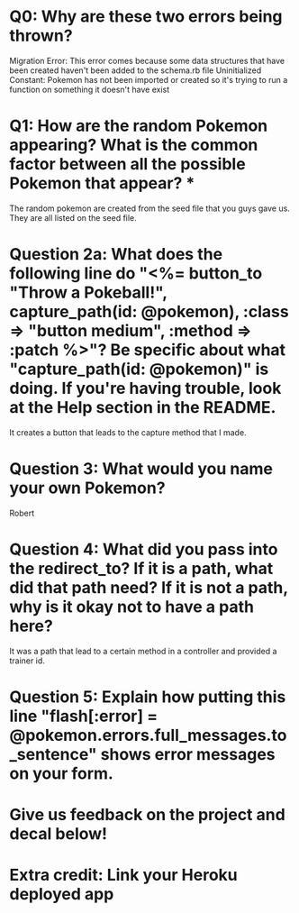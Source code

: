 # Q0: Why are these two errors being thrown?
  Migration Error: This error comes because some data structures that have been created haven't been added to the schema.rb file
  Uninitialized Constant: Pokemon has not been imported or created so it's trying to run a function on something it doesn't have exist
# Q1: How are the random Pokemon appearing? What is the common factor between all the possible Pokemon that appear? *
  The random pokemon are created from the seed file that you guys gave us. They are all listed on the seed file.
# Question 2a: What does the following line do "<%= button_to "Throw a Pokeball!", capture_path(id: @pokemon), :class => "button medium", :method => :patch %>"? Be specific about what "capture_path(id: @pokemon)" is doing. If you're having trouble, look at the Help section in the README.
  It creates a button that leads to the capture method that I made.
# Question 3: What would you name your own Pokemon?
  Robert
# Question 4: What did you pass into the redirect_to? If it is a path, what did that path need? If it is not a path, why is it okay not to have a path here?
  It was a path that lead to a certain method in a controller and provided a trainer id.
# Question 5: Explain how putting this line "flash[:error] = @pokemon.errors.full_messages.to_sentence" shows error messages on your form.

# Give us feedback on the project and decal below!

# Extra credit: Link your Heroku deployed app
